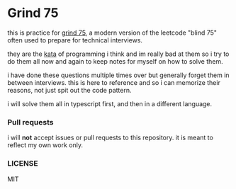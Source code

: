 # Grind 75

this is practice for [grind 75](https://www.techinterviewhandbook.org/grind75),
a modern version of the leetcode "blind 75" often used to prepare for
technical interviews.

they are the [kata](https://en.wikipedia.org/wiki/Kata) of programming i think
and im really bad at them so i try to do them all now and again to keep
notes for myself on how to solve them.

i have done these questions multiple times over but generally forget
them in between interviews. this is here to reference and so i can
memorize their reasons, not just spit out the code pattern.

i will solve them all in typescript first, and then in a different
language.


### Pull requests

i will **not** accept issues or pull requests to this repository. it is
meant to reflect my own work only.

### LICENSE 
MIT
